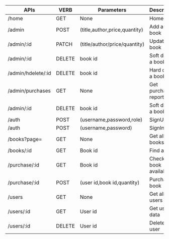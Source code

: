 | APIs               | VERB   | Parameters                    | Description             |
| ------------------ | ------ | ----------------------------- | ----------------------- |
| /home              | GET    | None                          | Home Page               |
| /admin             | POST   | (title,author,price,quantity) | Add a new book          |
| /admin/:id         | PATCH  | (title/author/price/quantity) | Update a book           |
| /admin/:id         | DELETE | book id                       | Soft delete a book      |
| /admin/hdelete/:id | DELETE | book id                       | Hard delete a book      |
| /admin/purchases   | GET    | None                          | Get purchase report     |
| /admin/:id         | DELETE | book id                       | Soft delete a book      |
| /auth              | POST   | (username,password,role)      | SignUp                  |
| /auth              | POST   | (username,password)           | SignIn                  |
| /books?page=       | GET    | None                          | Get all books           |
| /books/:id         | GET    | Book id                       | Find a book             |
| /purchase/:id      | GET    | Book id                       | Check book availability |
| /purchase/:id      | POST   | (user id,book id,quantity)    | Purchase a book         |
| /users             | GET    | None                          | Get all users           |
| /users/:id         | GET    | User id                       | Get user data           |
| /users/:id         | DELETE | User id                       | Delete a user           |
